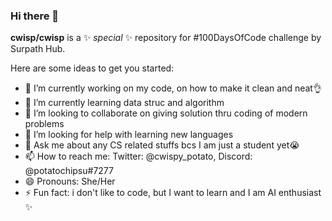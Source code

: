 ### Hi there 👋

**cwisp/cwisp** is a ✨ _special_ ✨ repository for #100DaysOfCode challenge by Surpath Hub.

Here are some ideas to get you started:

- 🔭 I’m currently working on my code, on how to make it clean and neat👌
- 🌱 I’m currently learning data struc and algorithm
- 👯 I’m looking to collaborate on giving solution thru coding of modern problems
- 🤔 I’m looking for help with learning new languages
- 💬 Ask me about any CS related stuffs bcs I am just a student yet😭
- 📫 How to reach me: Twitter: @cwispy_potato, Discord: @potatochipsu#7277
- 😄 Pronouns: She/Her
- ⚡ Fun fact: i don't like to code, but I want to learn and I am AI enthusiast ✨
